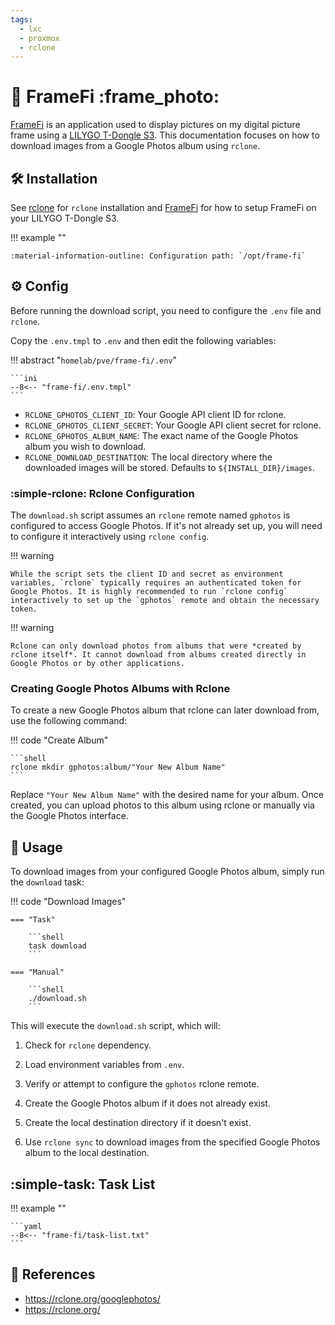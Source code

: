 ```yaml
---
tags:
  - lxc
  - proxmox
  - rclone
---
```

# :signal_strength: FrameFi :frame_photo:

[FrameFi][1] is an application used to display pictures on my digital picture frame using a [LILYGO T-Dongle S3][2]. This documentation focuses on how to download images from a Google Photos album using `rclone`.

## :hammer_and_wrench: Installation

See [rclone](../tools/rclone.md) for `rclone` installation and [FrameFi][1] for how to setup FrameFi on your LILYGO T-Dongle S3.

!!! example ""

    :material-information-outline: Configuration path: `/opt/frame-fi`

## :gear: Config

Before running the download script, you need to configure the `.env` file and `rclone`.

Copy the `.env.tmpl` to `.env` and then edit the following variables:

!!! abstract "`homelab/pve/frame-fi/.env`"

    ```ini
    --8<-- "frame-fi/.env.tmpl"
    ```

- `RCLONE_GPHOTOS_CLIENT_ID`: Your Google API client ID for rclone.
- `RCLONE_GPHOTOS_CLIENT_SECRET`: Your Google API client secret for rclone.
- `RCLONE_GPHOTOS_ALBUM_NAME`: The exact name of the Google Photos album you wish to download.
- `RCLONE_DOWNLOAD_DESTINATION`: The local directory where the downloaded images will be stored. Defaults to `${INSTALL_DIR}/images`.

### :simple-rclone: Rclone Configuration

The `download.sh` script assumes an `rclone` remote named `gphotos` is configured to access Google Photos. If it's not already set up, you will need to configure it interactively using `rclone config`.

!!! warning

    While the script sets the client ID and secret as environment variables, `rclone` typically requires an authenticated token for Google Photos. It is highly recommended to run `rclone config` interactively to set up the `gphotos` remote and obtain the necessary token.

!!! warning

    Rclone can only download photos from albums that were *created by rclone itself*. It cannot download from albums created directly in Google Photos or by other applications.

### Creating Google Photos Albums with Rclone

To create a new Google Photos album that rclone can later download from, use the following command:

!!! code "Create Album"

    ```shell
    rclone mkdir gphotos:album/"Your New Album Name"
    ```

Replace `"Your New Album Name"` with the desired name for your album. Once created, you can upload photos to this album using rclone or manually via the Google Photos interface.

## :pencil: Usage

To download images from your configured Google Photos album, simply run the `download` task:

!!! code "Download Images"

    === "Task"
        
        ```shell
        task download
        ```

    === "Manual"

        ```shell
        ./download.sh
        ```


This will execute the `download.sh` script, which will:

1. Check for `rclone` dependency.

2. Load environment variables from `.env`.

3. Verify or attempt to configure the `gphotos` rclone remote.

4. Create the Google Photos album if it does not already exist.

5. Create the local destination directory if it doesn't exist.

6. Use `rclone sync` to download images from the specified Google Photos album to the local destination.

## :simple-task: Task List

!!! example ""

    ```yaml
    --8<-- "frame-fi/task-list.txt"
    ```

## :link: References

- <https://rclone.org/googlephotos/>
- <https://rclone.org/>

[1]: <https://nicholaswilde.io/frame-fi>
[2]: <https://lilygo.cc/products/t-dongle-s3>

